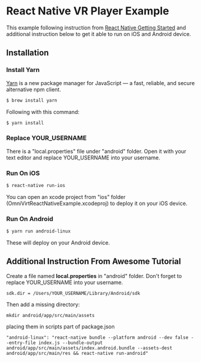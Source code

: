 # React Native VR Player Example
This example following instruction from [React Native Getting Started](https://facebook.github.io/react-native/docs/getting-started.html) and additional instruction below to get it able to run on iOS and Android device.

## Installation

### Install Yarn
[Yarn](https://yarnpkg.com/en/docs) is a new package manager for JavaScript — a fast, reliable, and secure alternative npm client.
```bash
$ brew install yarn
```
Following with this command:
```bash
$ yarn install
```
### Replace YOUR_USERNAME
There is a "local.properties" file under "android" folder. Open it with your text editor and replace YOUR_USERNAME into your username.
### Run On iOS
```bash
$ react-native run-ios
```
You can open an xcode project from "ios" folder (OmniVirtReactNativeExample.xcodeproj) to deploy it on your iOS device.

### Run On Android
```bash
$ yarn run android-linux
```
These will deploy on your Android device.

## Additional Instruction From Awesome Tutorial

Create a file named **local.properties** in "android" folder. Don't forget to replace YOUR_USERNAME into your username.
```
sdk.dir = /Users/YOUR_USERNAME/Library/Android/sdk
```
Then add a missing directory:
```
mkdir android/app/src/main/assets
```
placing them in scripts part of package.json
```
"android-linux": "react-native bundle --platform android --dev false --entry-file index.js --bundle-output android/app/src/main/assets/index.android.bundle --assets-dest android/app/src/main/res && react-native run-android"
```
